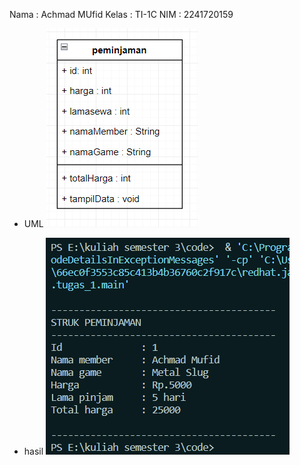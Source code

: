 Nama : Achmad MUfid
Kelas : TI-1C
NIM : 2241720159

- UML
  <img src = "ss.png">

- hasil
  <img src = "hasil.png">
